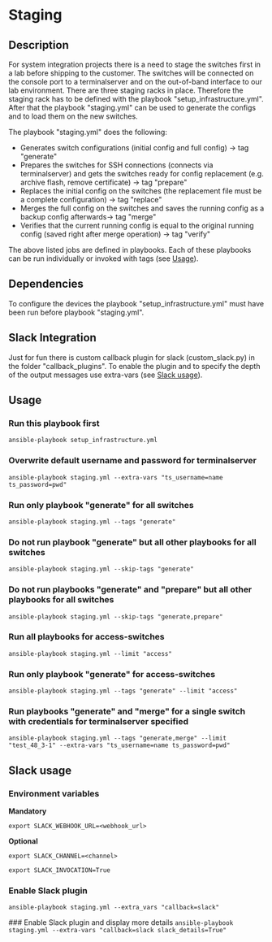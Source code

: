 # Staging

## Description
For system integration projects there is a need to stage the switches first in a lab before shipping to the customer. The switches will be connected on the console port to a terminalserver and on the out-of-band interface to our lab environment.
There are three staging racks in place. Therefore the staging rack has to be defined with the playbook "setup_infrastructure.yml". After that the playbook "staging.yml" can be used to generate the configs and to load them on the new switches.

The playbook "staging.yml" does the following:
- Generates switch configurations (initial config and full config) -> tag "generate"
- Prepares the switches for SSH connections (connects via terminalserver) and gets the switches ready for config replacement (e.g. archive flash, remove certificate) -> tag "prepare"
- Replaces the initial config on the switches (the replacement file must be a complete configuration) -> tag "replace"
- Merges the full config on the switches and saves the running config as a backup config afterwards-> tag "merge"
- Verifies that the current running config is equal to the original running config (saved right after merge operation) -> tag "verify"


The above listed jobs are defined in playbooks. Each of these playbooks can be run individually or invoked with tags (see [Usage](#usage)).

## Dependencies
To configure the devices the playbook "setup_infrastructure.yml" must have been run before playbook "staging.yml".

## Slack Integration
Just for fun there is custom callback plugin for slack (custom_slack.py) in the folder "callback_plugins". To enable the plugin and to specify the depth of the output messages use extra-vars (see [Slack usage](#slack-usage)).

## Usage
### Run this playbook first
`ansible-playbook setup_infrastructure.yml`

### Overwrite default username and password for terminalserver
`ansible-playbook staging.yml --extra-vars "ts_username=name ts_password=pwd"`

### Run only playbook "generate" for all switches
`ansible-playbook staging.yml --tags "generate"`

### Do not run playbook "generate" but all other playbooks for all switches
`ansible-playbook staging.yml --skip-tags "generate"`

### Do not run playbooks "generate" and "prepare" but all other playbooks for all switches
`ansible-playbook staging.yml --skip-tags "generate,prepare"`

### Run all playbooks for access-switches
`ansible-playbook staging.yml --limit "access"`

### Run only playbook "generate" for access-switches
`ansible-playbook staging.yml --tags "generate" --limit "access"`

### Run playbooks "generate" and "merge"  for a single switch with credentials for terminalserver specified
`ansible-playbook staging.yml --tags "generate,merge" --limit "test_48_3-1" --extra-vars "ts_username=name ts_password=pwd"`

## Slack usage
### Environment variables
**Mandatory**

`export SLACK_WEBHOOK_URL=<webhook_url>`

**Optional**

`export SLACK_CHANNEL=<channel>`

`export SLACK_INVOCATION=True`


### Enable Slack plugin
`ansible-playbook staging.yml --extra_vars "callback=slack"`

### Enable Slack plugin and display more details
`ansible-playbook staging.yml --extra-vars "callback=slack slack_details=True"`


